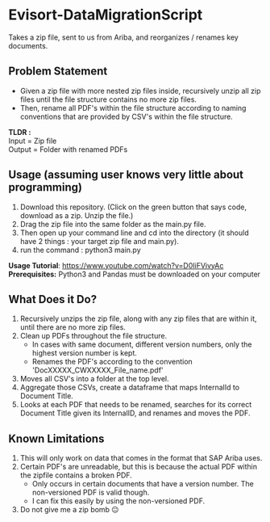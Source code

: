 # Evisort-DataMigrationScript
Takes a zip file, sent to us from Ariba, and reorganizes / renames key documents.

## Problem Statement
* Given a zip file with more nested zip files inside, recursively unzip all zip files until the file structure contains no more zip files.  
* Then, rename all PDF's within the file structure according to naming conventions that are provided by CSV's within the file structure. 

**TLDR :**  
Input = Zip file  
Output = Folder with renamed PDFs

## Usage (assuming user knows very little about programming)
1. Download this repository. (Click on the green button that says code, download as a zip. Unzip the file.)
2. Drag the zip file into the same folder as the main.py file.  
3. Then open up your command line and cd into the directory (it should have 2 things : your target zip file and main.py).  
4. run the command : python3 main.py  

**Usage Tutorial**: https://www.youtube.com/watch?v=D0IiFVivyAc  
 **Prerequisites:** Python3 and Pandas must be downloaded on your computer

## What Does it Do?
1. Recursively unzips the zip file, along with any zip files that are within it, until there are no more zip files.  
2. Clean up PDFs throughout the file structure.  
    - In cases with same document, different version numbers, only the highest version number is kept. 
    - Renames the PDF's according to the convention 'DocXXXXX_CWXXXXX_File_name.pdf'
3. Moves all CSV's into a folder at the top level.  
4. Aggregate those CSVs, create a dataframe that maps InternalId to Document Title. 
5. Looks at each PDF that needs to be renamed, searches for its correct Document Title given its InternalID, and renames and moves the PDF.

## Known Limitations
1. This will only work on data that comes in the format that SAP Ariba uses.
2. Certain PDF's are unreadable, but this is because the actual PDF within the zipfile contains a broken PDF.
    - Only occurs in certain documents that have a version number. The non-versioned PDF is valid though.
    - I can fix this easily by using the non-versioned PDF.
3. Do not give me a zip bomb 😐

